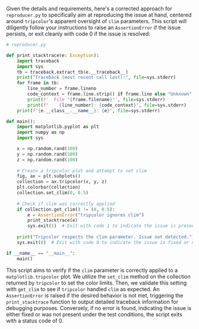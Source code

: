 Given the details and requirements, here's a corrected approach for `reproducer.py` to specifically aim at reproducing the issue at hand, centered around `tripcolor`'s apparent oversight of `clim` parameters. This script will diligently follow your instructions to raise an `AssertionError` if the issue persists, or exit cleanly with code 0 if the issue is resolved:

```python
# reproducer.py

def print_stacktrace(e: Exception):
    import traceback
    import sys
    tb = traceback.extract_tb(e.__traceback__)
    print("Traceback (most recent call last):", file=sys.stderr)
    for frame in tb:
        line_number = frame.lineno
        code_context = frame.line.strip() if frame.line else "Unknown"
        print(f'  File "{frame.filename}"', file=sys.stderr)
        print(f"    {line_number}: {code_context}", file=sys.stderr)
    print(f"{e.__class__.__name__}: {e}", file=sys.stderr)

def main():
    import matplotlib.pyplot as plt
    import numpy as np
    import sys

    x = np.random.rand(100)
    y = np.random.rand(100)
    z = np.random.rand(100)
    
    # Create a tripcolor plot and attempt to set clim
    fig, ax = plt.subplots()
    collection = ax.tripcolor(x, y, z)
    plt.colorbar(collection)
    collection.set_clim(0, 0.5)
    
    # Check if clim was correctly applied
    if collection.get_clim() != (0, 0.5):
        e = AssertionError("tripcolor ignores clim")
        print_stacktrace(e)
        sys.exit(1)  # Exit with code 1 to indicate the issue is present
    
    print("Tripcolor respects the clim parameter. Issue not detected.")
    sys.exit(0)  # Exit with code 0 to indicate the issue is fixed or not present

if __name__ == "__main__":
    main()
```

This script aims to verify if the `clim` parameter is correctly applied to a `matplotlib.tripcolor` plot. We utilize the `set_clim` method on the collection returned by `tripcolor` to set the color limits. Then, we validate this setting with `get_clim` to see if `tripcolor` handled `clim` as expected. An `AssertionError` is raised if the desired behavior is not met, triggering the `print_stacktrace` function to output detailed traceback information for debugging purposes. Conversely, if no error is found, indicating the issue is either fixed or was not present under the test conditions, the script exits with a status code of 0.
